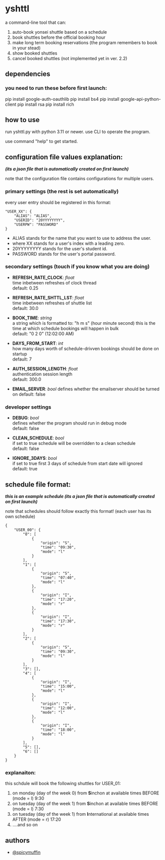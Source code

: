 # yshttl
 a command-line tool that can:
 1. auto-book yonsei shuttle based on a schedule
 2. book shuttles before the official booking hour
 3. make long term booking reservations (the program remembers to book in your stead)
 4. show booked shuttles
 5. cancel booked shuttles (not implemented yet in ver. 2.2)

 ## dependencies
 ### you need to run these before first launch:
 pip install google-auth-oauthlib
 pip install bs4
 pip install google-api-python-client
 pip install rsa
 pip install rich

 ## how to use
run yshttl.py with python 3.11 or newer. use CLI to operate the program.

use command "help" to get started.
 
 ## configuration file values explanation:
   ***(its a json file that is automatically created on first launch)***
   
   note that the configuration file contains configurations for multiple users.
   ### primary settings (the rest is set automatically)
   every user entry should be registered in this format:
   ```
   "USER_XX": {
       "ALIAS": "ALIAS",
       "USERID": "20YYYYYYYY",
       "USERPW": "PASSWORD"
   }
   ```
   * ALIAS stands for the name that you want to use to address the user.
   * where XX stands for a user's index with a leading zero.
   * 20YYYYYYYY stands for the user's student id.
   * PASSWORD stands for the user's portal password.
 ### secondary settings (touch if you know what you are doing)
 
  * **REFRESH_RATE_CLOCK**: *float*  
    time inbetween refreshes of clock thread  
    default: 0.25
  
  * **REFRESH_RATE_SHTTL_LST**: *float*  
    time inbetween refreshes of shuttle list  
    default: 30.0
  
  * **BOOK_TIME**: *string*  
    a string which is formatted to: "h m s" (hour minute second)
    this is the time at which schedule bookings will happen in bulk  
    default: "0 2 0" (12:02:00 AM)
                        
  * **DAYS_FROM_START**: *int*  
    how many days worth of schedule-drivven bookings should 
    be done on startup  
    default: 7
                           
  * **AUTH_SESSION_LENGTH**: *float*  
    authentication session length  
    default: 300.0

  * **EMAIL_SERVER**: *bool*
    defines whether the emailserver should be turned on
    default: false
 
 ### developer settings
 
  * **DEBUG**: *bool*  
    defines whether the program should run in debug mode  
    default: false
    
  * **CLEAN_SCHEDULE**: *bool*  
    if set to true schedule will be overridden to a clean schedule  
    default: false
  
  * **IGNORE_3DAYS**: *bool*  
    if set to true first 3 days of schedule from start date will ignored  
    default: true
    
## schedule file format:
***this is an example schedule (its a json file that is automatically created on first launch)***

note that schedules should follow exactly this format! (each user has its own schedule) 
```
{
    "USER_00": {
        "0": [
            {
                "origin": "S",
                "time": "09:30",
                "mode": "l"
            }
        ],
        "1": [
            {
                "origin": "S",
                "time": "07:40",
                "mode": "l"
            },
            {
                "origin": "I",
                "time": "17:20",
                "mode": "r"
            },
            {
                "origin": "I",
                "time": "17:30",
                "mode": "r"
            }
        ],
        "2": [
            {
                "origin": "S",
                "time": "09:30",
                "mode": "l"
            }
        ],
        "3": [],
        "4": [
            {
                "origin": "I",
                "time": "15:00",
                "mode": "l"
            },
            {
                "origin": "I",
                "time": "12:00",
                "mode": "l"
            },
            {
                "origin": "I",
                "time": "18:00",
                "mode": "l"
            }
        ],
        "5": [],
        "6": []
    }
}
```
### explanaiton:
this schdule will book the following shuttles for USER_01:
 1. on monday (day of the week 0) from **S**inchon at available times BEFORE (mode = l) 9:30  
 2. on tuesday (day of the week 1) from **S**inchon at available times BEFORE (mode = l) 7:30  
 3. on tuesday (day of the week 1) from **I**nternational at available times AFTER (mode = r) 17:20  
 4. ....and so on  

## authors

- [@spicymuffin](https://github.com/spicymuffin)
